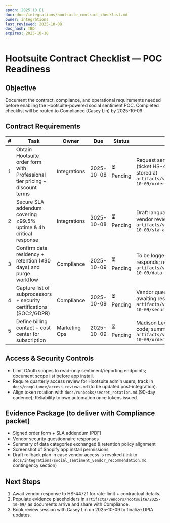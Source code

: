 ```yaml
---
epoch: 2025.10.E1
doc: docs/integrations/hootsuite_contract_checklist.md
owner: integrations
last_reviewed: 2025-10-08
doc_hash: TBD
expires: 2025-10-18
---
```

# Hootsuite Contract Checklist — POC Readiness

## Objective
Document the contract, compliance, and operational requirements needed before enabling the Hootsuite-powered social sentiment POC. Completed checklist will be routed to Compliance (Casey Lin) by 2025-10-09.

## Contract Requirements
| # | Task | Owner | Due | Status | Evidence |
| --- | --- | --- | --- | --- | --- |
| 1 | Obtain Hootsuite order form with Professional tier pricing + discount terms | Integrations | 2025-10-08 | ⏳ Pending | Request sent via vendor portal (ticket HS-44721); placeholder stored at `artifacts/vendors/hootsuite/2025-10-09/order-form.pdf` |
| 2 | Secure SLA addendum covering ≥99.5% uptime & 4h critical response | Integrations | 2025-10-08 | ⏳ Pending | Draft language prepared; awaiting vendor review; placeholder at `artifacts/vendors/hootsuite/2025-10-09/sla-addendum.pdf` |
| 3 | Confirm data residency + retention (≤90 days) and purge workflow | Compliance | 2025-10-09 | ⏳ Pending | To be logged in DPIA once vendor responds; notes in `artifacts/vendors/hootsuite/2025-10-09/data-handling-summary.md` |
| 4 | Capture list of subprocessors + security certifications (SOC2/GDPR) | Compliance | 2025-10-09 | ⏳ Pending | Vendor questionnaire requested; awaiting responses in `artifacts/vendors/hootsuite/2025-10-09/security-questionnaire.md` |
| 5 | Define billing contact + cost center for subscription | Marketing Ops | 2025-10-09 | ⏳ Pending | Madison Lee to confirm budget code; summary to append in `artifacts/vendors/hootsuite/2025-10-09/order-form.pdf` |

## Access & Security Controls
- Limit OAuth scopes to read-only sentiment/reporting endpoints; document scope list before app install.
- Require quarterly access review for Hootsuite admin users; track in `docs/compliance/access_reviews.md` (to be updated post-integration).
- Align token rotation with `docs/runbooks/secret_rotation.md` (90-day cadence); Reliability to own automation once tokens issued.

## Evidence Package (to deliver with Compliance packet)
- Signed order form + SLA addendum (PDF)
- Vendor security questionnaire responses
- Summary of data categories exchanged & retention policy alignment
- Screenshot of Shopify app install permissions
- Draft rollback plan in case vendor access is revoked (link to `docs/integrations/social_sentiment_vendor_recommendation.md` contingency section)

## Next Steps
1. Await vendor response to HS-44721 for rate-limit + contractual details.
2. Populate evidence placeholders in `artifacts/vendors/hootsuite/2025-10-09/` as documents arrive and share with Compliance.
3. Book review session with Casey Lin on 2025-10-09 to finalize DPIA updates.

